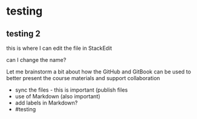 # testing 
## testing 2

this is where I can edit the file in StackEdit 

can I change the name? 

Let me brainstorm a bit about how the GitHub and GitBook can be used to better present the course materials and support collaboration 

- sync the files - this is important (publish files 
- use of Markdown (also important) 
- add labels in Markdown? 
- #testing 



<!--stackedit_data:
eyJoaXN0b3J5IjpbLTM4OTk5NDcwLDE3MTk0MzY5NjVdfQ==
-->